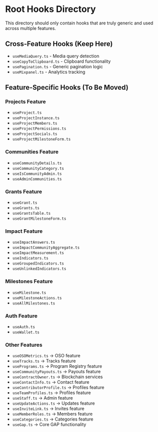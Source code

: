 # Root Hooks Directory

This directory should only contain hooks that are truly generic and used across multiple features.

## Cross-Feature Hooks (Keep Here)
- `useMediaQuery.ts` - Media query detection
- `useCopyToClipboard.ts` - Clipboard functionality
- `usePagination.ts` - Generic pagination logic
- `useMixpanel.ts` - Analytics tracking

## Feature-Specific Hooks (To Be Moved)

### Projects Feature
- `useProject.ts`
- `useProjectInstance.ts`
- `useProjectMembers.ts`
- `useProjectPermissions.ts`
- `useProjectSocials.ts`
- `useProjectMilestoneForm.ts`

### Communities Feature
- `useCommunityDetails.ts`
- `useCommunityCategory.ts`
- `useIsCommunityAdmin.ts`
- `useAdminCommunities.ts`

### Grants Feature
- `useGrant.ts`
- `useGrants.ts`
- `useGrantsTable.ts`
- `useGrantMilestoneForm.ts`

### Impact Feature
- `useImpactAnswers.ts`
- `useImpactCommunityAggregate.ts`
- `useImpactMeasurement.ts`
- `useIndicators.ts`
- `useGroupedIndicators.ts`
- `useUnlinkedIndicators.ts`

### Milestones Feature
- `useMilestone.ts`
- `useMilestoneActions.ts`
- `useAllMilestones.ts`

### Auth Feature
- `useAuth.ts`
- `useWallet.ts`

### Other Features
- `useOSOMetrics.ts` → OSO feature
- `useTracks.ts` → Tracks feature
- `usePrograms.ts` → Program Registry feature
- `useCommunityPayouts.ts` → Payouts feature
- `useContractOwner.ts` → Blockchain services
- `useContactInfo.ts` → Contact feature
- `useContributorProfile.ts` → Profiles feature
- `useTeamProfiles.ts` → Profiles feature
- `useStaff.ts` → Admin feature
- `useUpdateActions.ts` → Updates feature
- `useInviteLink.ts` → Invites feature
- `useMemberRoles.ts` → Members feature
- `useCategories.ts` → Categories feature
- `useGap.ts` → Core GAP functionality